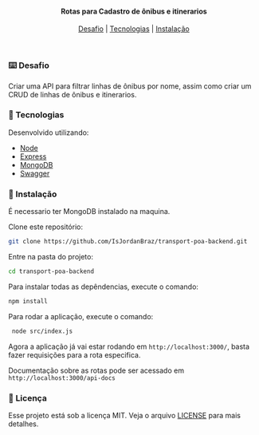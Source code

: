 <h4 align="center">
  <b>Rotas para Cadastro de ônibus e itinerarios</b>
</h4>

<p align="center">
  <a href="#-Desafio">Desafio</a> |
  <a href="#-tecnologias">Tecnologias</a> |
  <a href="#-instalação">Instalação</a> 
</p>

<br>

### ⌨️ Desafio

Criar uma API para filtrar linhas de ônibus por nome, assim como criar um CRUD de linhas de ônibus e itinerarios.

### 🚀 Tecnologias  

Desenvolvido utilizando:

* [Node](https://nodejs.org/en/)
* [Express](https://expressjs.com/pt-br/)
* [MongoDB](https://www.mongodb.com/)
* [Swagger](https://swagger.io/)


### 📀 Instalação

É necessario ter MongoDB instalado na maquina.

Clone este repositório:

```bash
git clone https://github.com/IsJordanBraz/transport-poa-backend.git
```

Entre na pasta do projeto:

```bash
cd transport-poa-backend
```

Para instalar todas as depêndencias, execute o comando:

```bash
npm install
```

Para rodar a aplicação, execute o comando:

```bash
 node src/index.js
```

Agora a aplicação já vai estar rodando em `http://localhost:3000/`, basta fazer requisições para a rota especifica.

Documentação sobre as rotas pode ser acessado em `http://localhost:3000/api-docs`


### 📝 Licença

Esse projeto está sob a licença MIT. Veja o arquivo [LICENSE](./LICENSE) para mais detalhes.
